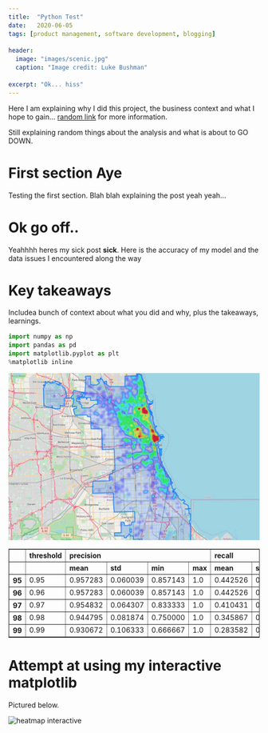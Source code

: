 ```yaml
---
title:  "Python Test"
date:   2020-06-05
tags: [product management, software development, blogging]

header:
  image: "images/scenic.jpg"
  caption: "Image credit: Luke Bushman"

excerpt: "Ok... hiss"
---
```


Here I am explaining why I did this project, the business context and what I hope to gain... [random link](www.google.com) for more information.

Still explaining random things about the analysis and what is about to GO DOWN.


# First section Aye

Testing the first section. Blah blah explaining the post yeah yeah...

# Ok go off..

Yeahhhh heres my sick post **sick**. Here is the accuracy of my model and the data issues I encountered along the way


# Key takeaways

Includea  bunch of context about what you did and why, plus the takeaways, learnings.


```python
import numpy as np
import pandas as pd
import matplotlib.pyplot as plt
%matplotlib inline
```


![jpg](/images/heatmap.jpg?raw=True)



<div>
<style scoped>
    .dataframe tbody tr th:only-of-type {
        vertical-align: middle;
    }

    .dataframe tbody tr th {
        vertical-align: top;
    }

    .dataframe thead tr th {
        text-align: left;
    }
</style>
<table border="1" class="dataframe">
  <thead>
    <tr>
      <th></th>
      <th>threshold</th>
      <th colspan="4" halign="left">precision</th>
      <th colspan="4" halign="left">recall</th>
    </tr>
    <tr>
      <th></th>
      <th></th>
      <th>mean</th>
      <th>std</th>
      <th>min</th>
      <th>max</th>
      <th>mean</th>
      <th>std</th>
      <th>min</th>
      <th>max</th>
    </tr>
  </thead>
  <tbody>
    <tr>
      <th>95</th>
      <td>0.95</td>
      <td>0.957283</td>
      <td>0.060039</td>
      <td>0.857143</td>
      <td>1.0</td>
      <td>0.442526</td>
      <td>0.229691</td>
      <td>0.100000</td>
      <td>0.800000</td>
    </tr>
    <tr>
      <th>96</th>
      <td>0.96</td>
      <td>0.957283</td>
      <td>0.060039</td>
      <td>0.857143</td>
      <td>1.0</td>
      <td>0.442526</td>
      <td>0.229691</td>
      <td>0.100000</td>
      <td>0.800000</td>
    </tr>
    <tr>
      <th>97</th>
      <td>0.97</td>
      <td>0.954832</td>
      <td>0.064307</td>
      <td>0.833333</td>
      <td>1.0</td>
      <td>0.410431</td>
      <td>0.233079</td>
      <td>0.100000</td>
      <td>0.800000</td>
    </tr>
    <tr>
      <th>98</th>
      <td>0.98</td>
      <td>0.944795</td>
      <td>0.081874</td>
      <td>0.750000</td>
      <td>1.0</td>
      <td>0.345867</td>
      <td>0.206159</td>
      <td>0.076923</td>
      <td>0.727273</td>
    </tr>
    <tr>
      <th>99</th>
      <td>0.99</td>
      <td>0.930672</td>
      <td>0.106333</td>
      <td>0.666667</td>
      <td>1.0</td>
      <td>0.283582</td>
      <td>0.178153</td>
      <td>0.076923</td>
      <td>0.666667</td>
    </tr>
  </tbody>
</table>
</div>

# Attempt at using my interactive matplotlib

Pictured below.

![heatmap interactive](http://airbnb_price_heatmap.html)
